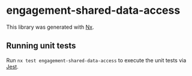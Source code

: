 # engagement-shared-data-access

This library was generated with [Nx](https://nx.dev).

## Running unit tests

Run `nx test engagement-shared-data-access` to execute the unit tests via [Jest](https://jestjs.io).
